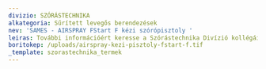 ```yaml
---
divizio: SZÓRÁSTECHNIKA
alkategoria: Sűrített levegős berendezések
nev: 'SAMES - AIRSPRAY FStart F kézi szórópisztoly '
leiras: További információért keresse a Szórástechnika Divízió kollégáit
boritokep: /uploads/airspray-kezi-pisztoly-fstart-f.tif
_template: szorastechnika_termek
---
```


